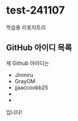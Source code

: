 # test-241107
학습용 리포지트리

## GitHub 아이디 목록

제 Github 아이디는

- Jinmiru
- GrayOM
- jjaaccoobb25
- 
- 

입니다!